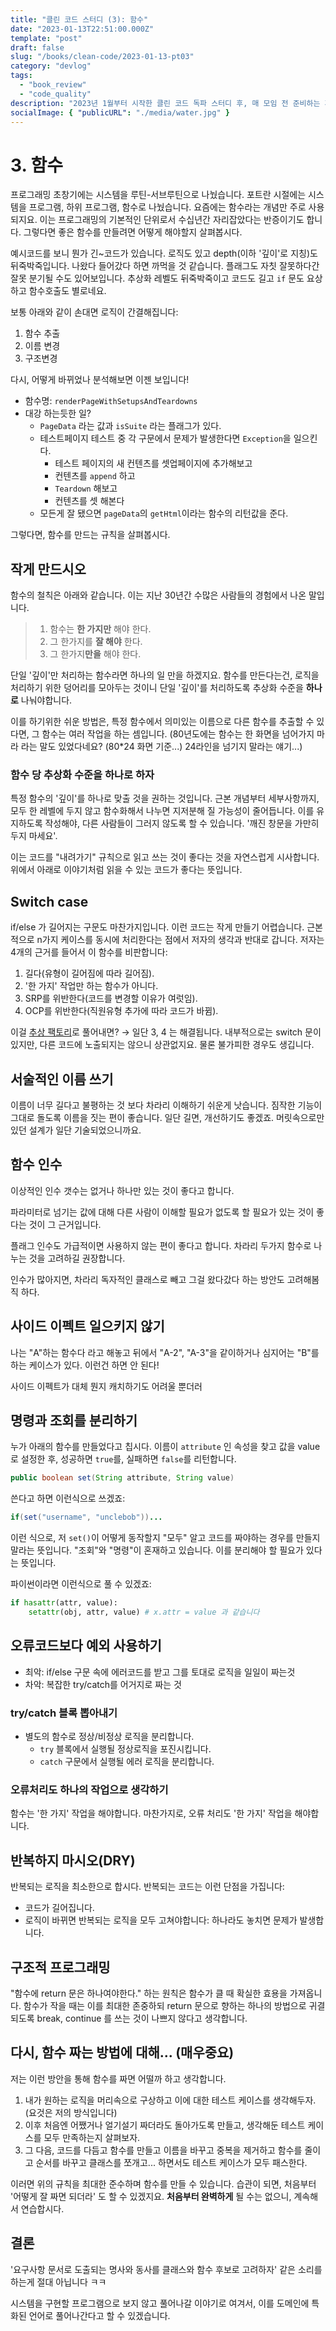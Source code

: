 ```yaml
---
title: "클린 코드 스터디 (3): 함수"
date: "2023-01-13T22:51:00.000Z"
template: "post"
draft: false
slug: "/books/clean-code/2023-01-13-pt03"
category: "devlog"
tags:
  - "book_review"
  - "code_quality"
description: "2023년 1월부터 시작한 클린 코드 독파 스터디 후, 매 모임 전 준비하는 게시글을 공유합니다. 이 글은 3장, 함수에 대해 설명합니다."
socialImage: { "publicURL": "./media/water.jpg" }
---
```


# 3. 함수

프로그래밍 초창기에는 시스템을 루틴-서브루틴으로 나눴습니다. 포트란 시절에는 시스템을 프로그램, 하위 프로그램, 함수로 나눴습니다. 요즘에는 함수라는 개념만 주로 사용되지요. 이는 프로그래밍의 기본적인 단위로서 수십년간 자리잡았다는 반증이기도 합니다. 그렇다면 좋은 함수를 만들려면 어떻게 해야할지 살펴봅시다.

예시코드를 보니 뭔가 긴~코드가 있습니다. 로직도 있고 depth(이하 '깊이'로 지칭)도 뒤죽박죽입니다. 나왔다 들어갔다 하면 까먹을 것 같습니다. 플래그도 자칫 잘못하다간 잘못 분기될 수도 있어보입니다. 추상화 레벨도 뒤죽박죽이고 코드도 길고 `if` 문도 요상하고 함수호출도 별로네요.

보통 아래와 같이 손대면 로직이 간결해집니다:

1. 함수 추출
2. 이름 변경
3. 구조변경

다시, 어떻게 바뀌었나 분석해보면 이젠 보입니다!

- 함수명: `renderPageWithSetupsAndTeardowns`
- 대강 하는듯한 일?
  - `PageData` 라는 값과 `isSuite` 라는 플래그가 있다.
  - 테스트페이지 테스트 중 각 구문에서 문제가 발생한다면 `Exception`을 일으킨다.
    - 테스트 페이지의 새 컨텐츠를 셋업페이지에 추가해보고
    - 컨텐츠를 `append` 하고
    - `Teardown` 해보고
    - 컨텐츠를 셋 해본다
  - 모든게 잘 됐으면 `pageData`의 `getHtml`이라는 함수의 리턴값을 준다.

그렇다면, 함수를 만드는 규칙을 살펴봅시다.

## 작게 만드시오

함수의 철칙은 아래와 같습니다. 이는 지난 30년간 수많은 사람들의 경험에서 나온 말입니다.

> 1. 함수는 **한 가지만** 해야 한다.
> 2. 그 한가지를 **잘 해야** 한다.
> 3. 그 한가지**만을** 해야 한다.

단일 '깊이'만 처리하는 함수라면 하나의 일 만을 하겠지요. 함수를 만든다는건, 로직을 처리하기 위한 덩어리를 모아두는 것이니 단일 '깊이'를 처리하도록 추상화 수준을 **하나로** 나눠야합니다.

이를 하기위한 쉬운 방법은, 특정 함수에서 의미있는 이름으로 다른 함수를 추출할 수 있다면, 그 함수는 여러 작업을 하는 셈입니다. (80년도에는 함수는 한 화면을 넘어가지 마라 라는 말도 있었다네요? (80\*24 화면 기준...) 24라인을 넘기지 말라는 얘기...)

### 함수 당 추상화 수준을 하나로 하자

특정 함수의 '깊이'를 하나로 맞출 것을 권하는 것입니다. 근본 개념부터 세부사항까지, 모두 한 레벨에 두지 않고 함수화해서 나누면 지저분해 질 가능성이 줄어듭니다. 이를 유지하도록 작성해야, 다른 사람들이 그러지 않도록 할 수 있습니다. '깨진 창문을 가만히 두지 마세요'.

이는 코드를 "내려가기" 규칙으로 읽고 쓰는 것이 좋다는 것을 자연스럽게 시사합니다. 위에서 아래로 이야기처럼 읽을 수 있는 코드가 좋다는 뜻입니다.

## Switch case

if/else 가 길어지는 구문도 마찬가지입니다. 이런 코드는 작게 만들기 어렵습니다. 근본적으로 n가지 케이스를 동시에 처리한다는 점에서 저자의 생각과 반대로 갑니다. 저자는 4개의 근거를 들어서 이 함수를 비판합니다:

1. 길다(유형이 길어짐에 따라 길어짐).
2. '한 가지' 작업만 하는 함수가 아니다.
3. SRP를 위반한다(코드를 변경할 이유가 여럿임).
4. OCP를 위반한다(직원유형 추가에 따라 코드가 바뀜).

이걸 [추상 팩토리](https://refactoring.guru/ko/design-patterns/abstract-factory)로 풀어내면? → 일단 3, 4 는 해결됩니다. 내부적으로는 switch 문이 있지만, 다른 코드에 노출되지는 않으니 상관없지요. 물론 불가피한 경우도 생깁니다.

## 서술적인 이름 쓰기

이름이 너무 길다고 불평하는 것 보다 차라리 이해하기 쉬운게 낫습니다. 짐작한 기능이 그대로 돌도록 이름을 짓는 편이 좋습니다. 일단 길면, 개선하기도 좋겠죠. 머릿속으로만 있던 설계가 일단 기술되었으니까요.

## 함수 인수

이상적인 인수 갯수는 없거나 하나만 있는 것이 좋다고 합니다.

파라미터로 넘기는 값에 대해 다른 사람이 이해할 필요가 없도록 할 필요가 있는 것이 좋다는 것이 그 근거입니다.

플래그 인수도 가급적이면 사용하지 않는 편이 좋다고 합니다. 차라리 두가지 함수로 나누는 것을 고려하길 권장합니다.

인수가 많아지면, 차라리 독자적인 클래스로 빼고 그걸 왔다갔다 하는 방안도 고려해봄직 하다.

## 사이드 이펙트 일으키지 않기

나는 "A"하는 함수다 라고 해놓고 뒤에서 "A-2", "A-3"을 같이하거나 심지어는 "B"를 하는 케이스가 있다. 이런건 하면 안 된다!

사이드 이펙트가 대체 뭔지 캐치하기도 어려울 뿐더러

## 명령과 조회를 분리하기

누가 아래의 함수를 만들었다고 칩시다. 이름이 `attribute` 인 속성을 찾고 값을 value로 설정한 후, 성공하면 `true`를, 실패하면 `false`를 리턴합니다.

```java
public boolean set(String attribute, String value)
```

쓴다고 하면 이런식으로 쓰겠죠:

```java
if(set("username", "unclebob"))...
```

이런 식으로, 저 `set()`이 어떻게 동작할지 "모두" 알고 코드를 짜야하는 경우를 만들지 말라는 뜻입니다. "조회"와 "명령"이 혼재하고 있습니다. 이를 분리해야 할 필요가 있다는 뜻입니다.

파이썬이라면 이런식으로 풀 수 있겠죠:

```python
if hasattr(attr, value):
    setattr(obj, attr, value) # x.attr = value 과 같습니다
```

## 오류코드보다 예외 사용하기

- 최악: if/else 구문 속에 에러코드를 받고 그를 토대로 로직을 일일이 짜는것
- 차악: 복잡한 try/catch를 어거지로 짜는 것

### try/catch 블록 뽑아내기

- 별도의 함수로 정상/비정상 로직을 분리합니다.
  - `try` 블록에서 실행될 정상로직을 포진시킵니다.
  - `catch` 구문에서 실행될 에러 로직을 분리합니다.

### 오류처리도 하나의 작업으로 생각하기

함수는 '한 가지' 작업을 해야합니다. 마찬가지로, 오류 처리도 '한 가지' 작업을 해야합니다.

## 반복하지 마시오(DRY)

반복되는 로직을 최소한으로 합시다. 반복되는 코드는 이런 단점을 가집니다:

- 코드가 길어집니다.
- 로직이 바뀌면 반복되는 로직을 모두 고쳐야합니다: 하나라도 놓치면 문제가 발생합니다.

## 구조적 프로그래밍

"함수에 return 문은 하나여야한다." 하는 원칙은 함수가 클 때 확실한 효용을 가져옵니다. 함수가 작을 때는 이를 최대한 존중하되 return 문으로 향하는 하나의 방법으로 귀결되도록 break, continue 를 쓰는 것이 나쁘지 않다고 생각합니다.

## 다시, 함수 짜는 방법에 대해... (매우중요)

저는 이런 방안을 통해 함수를 짜면 어떨까 하고 생각합니다.

1. 내가 원하는 로직을 머리속으로 구상하고 이에 대한 테스트 케이스를 생각해두자. (요것은 저의 방식입니다)
2. 이후 처음엔 어쨌거나 얼기설기 짜더라도 돌아가도록 만들고, 생각해둔 테스트 케이스를 모두 만족하는지 살펴보자.
3. 그 다음, 코드를 다듬고 함수를 만들고 이름을 바꾸고 중복을 제거하고 함수를 줄이고 순서를 바꾸고 클래스를 쪼개고... 하면서도 테스트 케이스가 모두 패스한다.

이러면 위의 규칙을 최대한 준수하며 함수를 만들 수 있습니다. 습관이 되면, 처음부터 '어떻게 잘 짜면 되더라' 도 할 수 있겠지요. **처음부터 완벽하게** 될 수는 없으니, 계속해서 연습합시다.

## 결론

'요구사항 문서로 도출되는 명사와 동사를 클래스와 함수 후보로 고려하자' 같은 소리를 하는게 절대 아닙니다 ㅋㅋ

시스템을 구현할 프로그램으로 보지 않고 풀어나갈 이야기로 여겨서, 이를 도메인에 특화된 언어로 풀어나간다고 할 수 있겠습니다.
